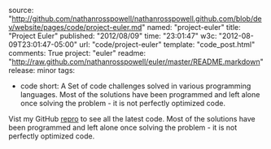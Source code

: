 source: "http://github.com/nathanrosspowell/nathanrosspowell.github.com/blob/dev/website/pages/code/project-euler.md"
named: "project-euler"
title: "Project Euler"
published: "2012/08/09"
time: "23:01:47"
w3c: "2012-08-09T23:01:47-05:00"
url: "code/project-euler"
template: "code_post.html"
comments: True
project: "euler"
readme: "http://raw.github.com/nathanrosspowell/euler/master/README.markdown"
release: minor 
tags:
- code
short: A Set of code challenges solved in various programming languages. Most of the solutions have been programmed and left alone once solving the problem - it is not perfectly optimized code.

Vist my GitHub [repro][pe] to see all the latest code. Most of the solutions have been programmed and left alone once solving the problem - it is not perfectly optimized code.

[pe]: http://github.com/nathanrosspowell/euler "Project Euler on GitHub"

